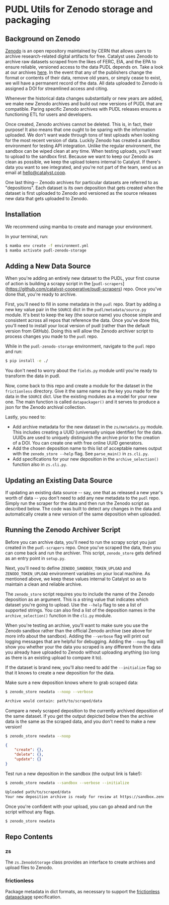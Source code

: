 # PUDL Utils for Zenodo storage and packaging

## Background on Zenodo

[Zenodo](https://zenodo.org/) is an open repository maintained by CERN that allows users
to archive research-related digital artifacts for free. Catalyst uses Zenodo to archive
raw datasets scraped from the likes of FERC, EIA, and the EPA to ensure reliable,
versioned access to the data PUDL depends on. Take a look at our archives
[here](https://zenodo.org/communities/catalyst-cooperative/?page=1&size=20). In the
event that any of the publishers change the format or contents of their data, remove old
years, or simply cease to exist, we will have a permanent record of the data. All data
uploaded to Zenodo is assigned a DOI for streamlined access and citing.

Whenever the historical data changes substantially or new years are added, we make new
Zenodo archives and build out new versions of PUDL that are compatible. Paring specific
Zenodo archives with PUDL releases ensures a functioning ETL for users and developers.

Once created, Zenodo archives cannot be deleted. This is, in fact, their purpose! It
also means that one ought to be sparing with the information uploaded. We don't want
wade through tons of test uploads when looking for the most recent version of data.
Luckily Zenodo has created a sandbox environment for testing API integration. Unlike the
regular environment, the sandbox can be wiped clean at any time. When testing uploads,
you'll want to upload to the sandbox first. Because we want to keep our Zenodo as clean
as possible, we keep the upload tokens internal to Catalyst. If there's data you want to
see integrated, and you're not part of the team, send us an email at
hello@catalyst.coop.

One last thing-- Zenodo archives for particular datasets are referred to as
"depositions". Each dataset is its own deposition that gets created when the dataset is
first uploaded to Zenodo and versioned as the source releases new data that gets
uploaded to Zenodo.

## Installation

We recommend using mamba to create and manage your environment.

In your terminal, run:

```bash
$ mamba env create -f environment.yml
$ mamba activate pudl-zenodo-storage
```

## Adding a New Data Source

When you're adding an entirely new dataset to the PUDL, your first course of action is
building a scrapy script in the [`pudl-scrapers`]
(https://github.com/catalyst-cooperative/pudl-scrapers) repo. Once you've done that,
you're ready to archive.

First, you'll need to fill in some metadata in the `pudl` repo. Start by adding a new
key value pair in the `SOURCE` dict in the `pudl/metadata/source.py` module. It's best
to keep the key (the source name) you choose simple and consistent across all repos that
reference the data. Once you've done this, you'll need to install your local version of
pudl (rather than the default version from GitHub). Doing this will allow the Zenodo
archiver script to process changes you made to the `pudl` repo.

While in the `pudl-zenodo-storage` environment, navigate to the `pudl` repo and run:

```bash
$ pip install -e ./
```

You don't need to worry about the `fields.py` module until you're ready to transform the
data in pudl.

Now, come back to this repo and create a module for the dataset in the `frictionless`
directory. Give it the same name as the key you made for the data in the `SOURCE` dict.
Use the existing modules as a model for your new one. The main function is called
`datapackager()` and it serves to produce a json for the Zenodo archival collection.

Lastly, you need to:

* Add archive metadata for the new dataset in the `zs/metadata.py` module. This
  includes creating a UUID (universally unique identifier) for the data. UUIDs are
  used to uniquely distinguish the archive prior to the creation of a DOI. You can
  create one with free online UUID generators.
* Add the chosen deposition name to this list of acceptable names output with the
  `zenodo_store --help` flag. See `parse_main()` in `zs.cli.py`.
* Add specifications for your new deposition in the `archive_selection()` function also
  in `zs.cli.py`.

## Updating an Existing Data Source

If updating an existing data source -- say, one that as released a new year's worth of
data -- you don't need to add any new metadata to the `pudl` repo. Simply run the scraper
for the data and then run the Zenodo script as described below. The code was built to
detect any changes in the data and automatically create a new version of the same
deposition when uploaded.

## Running the Zenodo Archiver Script

Before you can archive data, you'll need to run the scrapy script you just created in
the `pudl-scrapers` repo. Once you've scraped the data, then you can come back and run
the archiver. This script, `zenodo_store` gets defined as an entry point in `setup.py`.

Next, you'll need to define `ZENODO_SANDBOX_TOKEN_UPLOAD` and `ZENODO_TOKEN_UPLOAD`
environment variables on your local machine. As mentioned above, we keep these values
internal to Catalyst so as to maintain a clean and reliable archive.

The `zenodo_store` script requires you to include the name of the Zenodo deposition as
an argument. This is a string value that indicates which dataset you're going to upload.
Use the `--help` flag to see a list of supported strings. You can also find a list of
the deposition names in the `archive_selection()` function in the `cli.py` module.

When you're testing an archive, you'll want to make sure you use the Zenodo sandbox
rather than the official Zenodo archive (see above for more info about the sandbox).
Adding the `--verbose` flag will print out logging messages that are helpful for
debugging. Adding the `--noop` flag will show you whether your the data you scraped is
any different from the data you already have uploaded to Zenodo without uploading
anything (so long as there is an existing upload to compare it to).

If the dataset is brand new, you'll also need to add the `--initialize` flag so that it
knows to create a new deposition for the data.

Make sure a new deposition knows where to grab scraped data:

```bash
$ zenodo_store newdata --noop --verbose
```

```txt
Archive would contain: path/to/scraped/data
```

Compare a newly scraped deposition to the currently archived deposition of the same
dataset. If you get the output depicted below then the archive data is the same as the
scraped data, and you don't need to make a new version!

```bash
$ zenodo_store newdata --noop
```

```json
{
    "create": {},
    "delete": {},
    "update": {}
}
```

Test run a new deposition in the sandbox (the output link is fake!):

```bash
$ zenodo_store newdata --sandbox --verbose --initialize
```

```txt
Uploaded path/to/scraped/data
Your new deposition archive is ready for review at https://sandbox.zenodo.org/deposit/number
```

Once you're confident with your upload, you can go ahead and run the script without any
flags.

```bash
$ zenodo_store newdata
```

## Repo Contents

### zs

The `zs.ZenodoStorage` class provides an interface to create archives and upload
files to Zenodo.

### frictionless

Package metadata in dict formats, as necessary to support the
[frictionless datapackage](https://frictionlessdata.io/docs/using-data-packages-in-python/)
specification.
